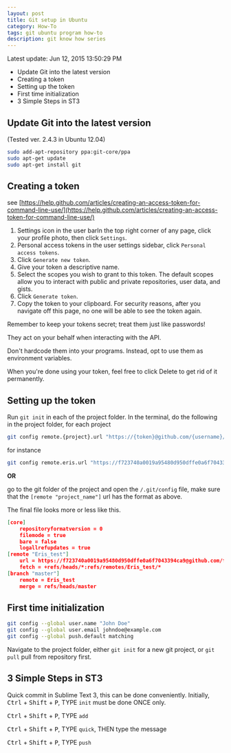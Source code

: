 ```yaml
---
layout: post
title: Git setup in Ubuntu
category: How-To
tags: git ubuntu program how-to
description: git know how series
---
```


Latest update: Jun 12, 2015 13:50:29 PM

<!-- MarkdownTOC depth=3 -->

- Update Git into the latest version
- Creating a token
- Setting up the token
- First time initialization
- 3 Simple Steps in ST3

<!-- /MarkdownTOC -->

## Update Git into the latest version

(Tested ver. 2.4.3 in Ubuntu 12.04)

```sh
sudo add-apt-repository ppa:git-core/ppa
sudo apt-get update
sudo apt-get install git
```

## Creating a token

see [https://help.github.com/articles/creating-an-access-token-for-command-line-use/](https://help.github.com/articles/creating-an-access-token-for-command-line-use/)

1. Settings icon in the user barIn the top right corner of any page, click your profile photo, then click `Settings`.
2. Personal access tokens in the user settings sidebar, click `Personal access tokens`.
3. Click `Generate new token`.
4. Give your token a descriptive name.
5. Select the scopes you wish to grant to this token. The default scopes allow you to interact with public and private repositories, user data, and gists.
6. Click `Generate token`.
7. Copy the token to your clipboard. For security reasons, after you navigate off this page, no one will be able to see the token again.

Remember to keep your tokens secret; treat them just like passwords!

They act on your behalf when interacting with the API.

Don't hardcode them into your programs. Instead, opt to use them as environment variables.

When you're done using your token, feel free to click Delete to get rid of it permanently.


## Setting up the token

Run `git init` in each of the project folder.
In the terminal, do the following in the project folder, for each project

```sh
git config remote.{project}.url "https://{token}@github.com/{username}/{project}.git"
```

for instance

```sh
git config remote.eris.url "https://f723740a0019a95480d950dffe0a6f7043394ca9@github.com/ferdianap/eris.git"
```

**OR**

go to the git folder of the project and open the `/.git/config` file, make sure that the `[remote "project_name"]` url has the format as above.

The final file looks more or less like this.

```json
[core]
    repositoryformatversion = 0
    filemode = true
    bare = false
    logallrefupdates = true
[remote "Eris_test"]
    url = https://f723740a0019a95480d950dffe0a6f7043394ca9@github.com/ferdianap/Eris_test.git
    fetch = +refs/heads/*:refs/remotes/Eris_test/*
[branch "master"]
    remote = Eris_test
    merge = refs/heads/master
```

## First time initialization

```sh
git config --global user.name "John Doe"
git config --global user.email johndoe@example.com
git config --global push.default matching
```

Navigate to the project folder, either `git init` for a new git project, or `git pull` pull from repository first.

## 3 Simple Steps in ST3

Quick commit in Sublime Text 3, this can be done conveniently.
Initially, <kbd>Ctrl</kbd> + <kbd>Shift</kbd> + <kbd>P</kbd>, TYPE `init` must be done ONCE only.

<kbd>Ctrl</kbd> + <kbd>Shift</kbd> + <kbd>P</kbd>, TYPE `add`

<kbd>Ctrl</kbd> + <kbd>Shift</kbd> + <kbd>P</kbd>, TYPE `quick`, THEN type the message

<kbd>Ctrl</kbd> + <kbd>Shift</kbd> + <kbd>P</kbd>, TYPE `push`